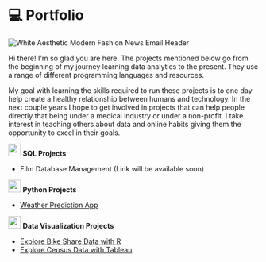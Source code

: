 # 💻 Portfolio

![White Aesthetic Modern Fashion News Email Header](https://github.com/user-attachments/assets/a2089817-972e-48f4-90c6-d83d0bdc109e)

<p>
Hi there! I'm so glad you are here. The projects mentioned below go from the beginning of my journey learning data analytics to the present. They use a range of different programming languages and resources. 

My goal with learning the skills required to run these projects is to one day help create a healthy relationship between humans and technology. In the next couple years I hope to get involved in projects that can help people directly that being under a medical industry or under a non-profit. I take interest in teaching others about data and online habits giving them the opportunity to excel in their goals.

</p>


<p><img src="https://cdn.jsdelivr.net/gh/devicons/devicon@latest/icons/azuresqldatabase/azuresqldatabase-original.svg" width="25" height="25" /> <b>SQL Projects</b></p>
<ul>
  <li>Film Database Management (Link will be available soon)</li>
</ul>

<p><img src="https://cdn.jsdelivr.net/gh/devicons/devicon@latest/icons/python/python-original.svg" width="25" height="25"/> <b>Python Projects</b></p>
<ul>
  <a href="https://github.com/Viviane-Andrade/Weather-Prediction-App"><li>Weather Prediction App</li></a>
</ul> 

<p><img src="https://cdn.jsdelivr.net/gh/devicons/devicon@latest/icons/r/r-original.svg" width="25" height="25" /> <b>Data Visualization Projects</b></p>
<ul>
  <a href="https://github.com/Viviane-Andrade/Explore-Bike-Share"><li>Explore Bike Share Data with R</li></a>
  <a href="https://github.com/Viviane-Andrade/Explore-Census-Data-With-Tableau/tree/main"><li>Explore Census Data with Tableau</li></a>
</ul>
